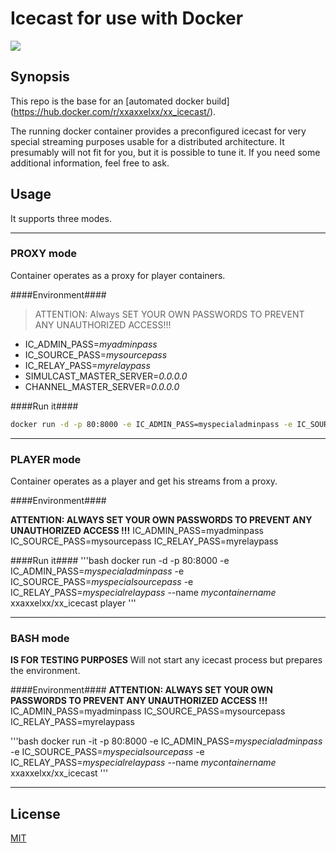 # Icecast for use with Docker

[![](http://dockeri.co/image/xxaxxelxx/xx_icecast)](https://index.docker.io/u/xxaxxelxx/xx_icecast/)

## Synopsis
This repo is the base for an [automated docker build] (https://hub.docker.com/r/xxaxxelxx/xx_icecast/).

The running docker container provides a preconfigured icecast for very special streaming purposes usable for a distributed architecture.
It presumably will not fit for you, but it is possible to tune it. If you need some additional information, feel free to ask.

## Usage

It supports three modes.

***
### PROXY mode
Container operates as a proxy for player containers.

####Environment####

 > ATTENTION: 
 > Always SET YOUR OWN PASSWORDS TO PREVENT ANY UNAUTHORIZED ACCESS!!!


- IC_ADMIN_PASS=*myadminpass*
- IC_SOURCE_PASS=*mysourcepass*
- IC_RELAY_PASS=*myrelaypass*
- SIMULCAST_MASTER_SERVER=*0.0.0.0*
- CHANNEL_MASTER_SERVER=*0.0.0.0*

####Run it####
```bash
docker run -d -p 80:8000 -e IC_ADMIN_PASS=myspecialadminpass -e IC_SOURCE_PASS=*myspecialsourcepass -e IC_RELAY_PASS=*myspecialrelaypass -e SIMULCAST_MASTER_SERVER=address -e CHANNEL_MASTER_SERVER=address --name mycontainername xxaxxelxx/xx_icecast proxy
```
***

### PLAYER mode
Container operates as a player and get his streams from a proxy.


####Environment####

**ATTENTION: ALWAYS SET YOUR OWN PASSWORDS TO PREVENT ANY UNAUTHORIZED ACCESS !!!**
IC_ADMIN_PASS=myadminpass
IC_SOURCE_PASS=mysourcepass
IC_RELAY_PASS=myrelaypass

####Run it####
'''bash
docker run -d -p 80:8000 -e IC_ADMIN_PASS=*myspecialadminpass* -e IC_SOURCE_PASS=*myspecialsourcepass* -e IC_RELAY_PASS=*myspecialrelaypass* --name *mycontainername* xxaxxelxx/xx_icecast player
'''
***

### BASH mode
**IS FOR TESTING PURPOSES**
Will not start any icecast process but prepares the environment.

####Environment####
**ATTENTION: ALWAYS SET YOUR OWN PASSWORDS TO PREVENT ANY UNAUTHORIZED ACCESS !!!**
IC_ADMIN_PASS=myadminpass
IC_SOURCE_PASS=mysourcepass
IC_RELAY_PASS=myrelaypass

'''bash
docker run -it -p 80:8000 -e IC_ADMIN_PASS=*myspecialadminpass* -e IC_SOURCE_PASS=*myspecialsourcepass* -e IC_RELAY_PASS=*myspecialrelaypass* --name *mycontainername* xxaxxelxx/xx_icecast
'''
***

## License

[MIT](https://github.com/xxaxxelxx/xx_icecast/blob/master/LICENSE.md)